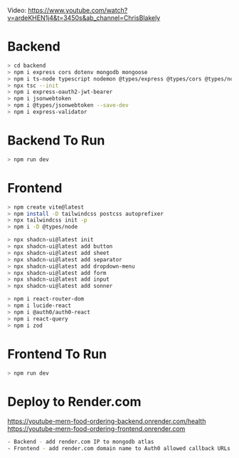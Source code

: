 Video: https://www.youtube.com/watch?v=ardeKHEN1j4&t=3450s&ab_channel=ChrisBlakely

# Backend
```bash
> cd backend
> npm i express cors dotenv mongodb mongoose
> npm i ts-node typescript nodemon @types/express @types/cors @types/node --save-dev
> npx tsc --init
> npm i express-oauth2-jwt-bearer
> npm i jsonwebtoken
> npm i @types/jsonwebtoken --save-dev
> npm i express-validator
```

# Backend To Run
```bash
> npm run dev
```

# Frontend
```bash
> npm create vite@latest
> npm install -D tailwindcss postcss autoprefixer
> npx tailwindcss init -p
> npm i -D @types/node

> npx shadcn-ui@latest init
> npx shadcn-ui@latest add button
> npx shadcn-ui@latest add sheet
> npx shadcn-ui@latest add separator
> npx shadcn-ui@latest add dropdown-menu
> npx shadcn-ui@latest add form
> npx shadcn-ui@latest add input
> npx shadcn-ui@latest add sonner

> npm i react-router-dom
> npm i lucide-react
> npm i @auth0/auth0-react
> npm i react-query
> npm i zod
```

# Frontend To Run
```bash
> npm run dev
```

# Deploy to Render.com
https://youtube-mern-food-ordering-backend.onrender.com/health
https://youtube-mern-food-ordering-frontend.onrender.com
```bash
- Backend - add render.com IP to mongodb atlas
- Frontend - add render.com domain name to Auth0 allowed callback URLs
```